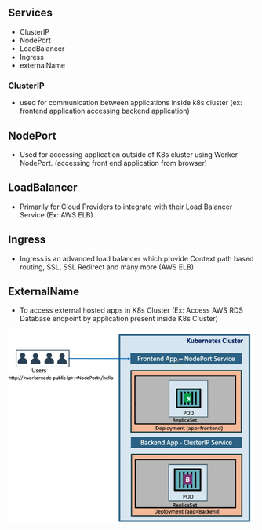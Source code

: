 ## Services
-   ClusterIP
-   NodePort
-   LoadBalancer
-   Ingress
-   externalName

### ClusterIP
-   used for communication between applications inside k8s cluster (ex: frontend application accessing backend application)

## NodePort
-   Used for accessing application outside of K8s cluster using Worker NodePort. (accessing front end application from browser)

## LoadBalancer
-   Primarily for Cloud Providers to integrate with their Load Balancer Service (Ex: AWS ELB)

## Ingress
-   Ingress is an advanced load balancer which provide Context path based routing, SSL, SSL Redirect and many more (AWS ELB)

## ExternalName
-   To access external hosted apps in K8s Cluster (Ex: Access AWS RDS Database endpoint by application present inside K8s Cluster)





![Image](https://github.com/vishnutheja88/udemy_aws/blob/mac_air/images/image.png)